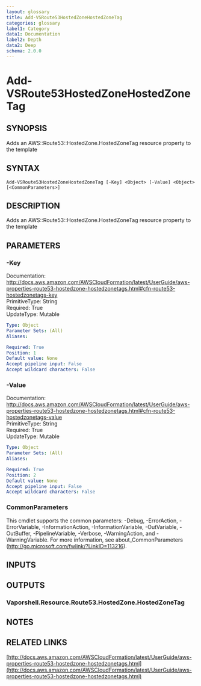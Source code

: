 ```yaml
---
layout: glossary
title: Add-VSRoute53HostedZoneHostedZoneTag
categories: glossary
label1: Category
data1: Documentation
label2: Depth
data2: Deep
schema: 2.0.0
---
```


# Add-VSRoute53HostedZoneHostedZoneTag

## SYNOPSIS
Adds an AWS::Route53::HostedZone.HostedZoneTag resource property to the template

## SYNTAX

```
Add-VSRoute53HostedZoneHostedZoneTag [-Key] <Object> [-Value] <Object> [<CommonParameters>]
```

## DESCRIPTION
Adds an AWS::Route53::HostedZone.HostedZoneTag resource property to the template

## PARAMETERS

### -Key
Documentation: http://docs.aws.amazon.com/AWSCloudFormation/latest/UserGuide/aws-properties-route53-hostedzone-hostedzonetags.html#cfn-route53-hostedzonetags-key    
PrimitiveType: String    
Required: True    
UpdateType: Mutable

```yaml
Type: Object
Parameter Sets: (All)
Aliases:

Required: True
Position: 1
Default value: None
Accept pipeline input: False
Accept wildcard characters: False
```

### -Value
Documentation: http://docs.aws.amazon.com/AWSCloudFormation/latest/UserGuide/aws-properties-route53-hostedzone-hostedzonetags.html#cfn-route53-hostedzonetags-value    
PrimitiveType: String    
Required: True    
UpdateType: Mutable

```yaml
Type: Object
Parameter Sets: (All)
Aliases:

Required: True
Position: 2
Default value: None
Accept pipeline input: False
Accept wildcard characters: False
```

### CommonParameters
This cmdlet supports the common parameters: -Debug, -ErrorAction, -ErrorVariable, -InformationAction, -InformationVariable, -OutVariable, -OutBuffer, -PipelineVariable, -Verbose, -WarningAction, and -WarningVariable.
For more information, see about_CommonParameters (http://go.microsoft.com/fwlink/?LinkID=113216).

## INPUTS

## OUTPUTS

### Vaporshell.Resource.Route53.HostedZone.HostedZoneTag

## NOTES

## RELATED LINKS

[http://docs.aws.amazon.com/AWSCloudFormation/latest/UserGuide/aws-properties-route53-hostedzone-hostedzonetags.html](http://docs.aws.amazon.com/AWSCloudFormation/latest/UserGuide/aws-properties-route53-hostedzone-hostedzonetags.html)


